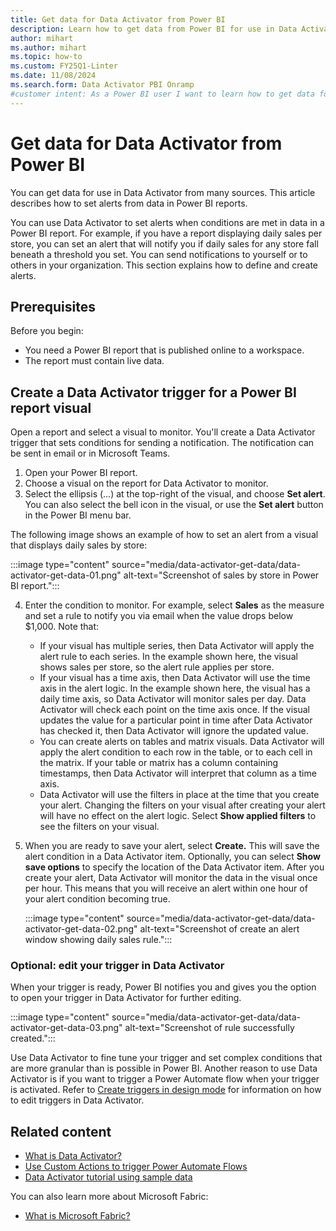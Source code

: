 ```yaml
---
title: Get data for Data Activator from Power BI
description: Learn how to get data from Power BI for use in Data Activator, integrate it into your workflows, and take advantage of powerful data analysis capabilities.
author: mihart
ms.author: mihart
ms.topic: how-to
ms.custom: FY25Q1-Linter
ms.date: 11/08/2024
ms.search.form: Data Activator PBI Onramp
#customer intent: As a Power BI user I want to learn how to get data for Data Activator in Power BI.
---
```


 # Get data for Data Activator from Power BI

You can get data for use in Data Activator from many sources. This article describes how to set alerts from data in Power BI reports.

You can use Data Activator to set alerts when conditions are met in data in a Power BI report. For example, if you have a report displaying daily sales per store, you can set an alert that will notify you if daily sales for any store fall beneath a threshold you set. You can send notifications to yourself or to others in your organization. This section explains how to define and create alerts.

## Prerequisites

Before you begin:

* You need a Power BI report that is published online to a workspace.
* The report must contain live data.

## Create a Data Activator trigger for a Power BI report visual

Open a report and select a visual to monitor. You'll create a Data Activator trigger that sets conditions for sending a notification. The notification can be sent in email or in Microsoft Teams.

1. Open your Power BI report.
2. Choose a visual on the report for Data Activator to monitor.
3. Select the ellipsis (…) at the top-right of the visual, and choose **Set alert**. You can also select the bell icon in the visual, or use the **Set alert** button in the Power BI menu bar.

The following image shows an example of how to set an alert from a visual that displays daily sales by store:

:::image type="content" source="media/data-activator-get-data/data-activator-get-data-01.png" alt-text="Screenshot of sales by store in Power BI report.":::

4. Enter the condition to monitor. For example, select **Sales** as the measure and set a rule to notify you via email when the value drops below $1,000. Note that:
    * If your visual has multiple series, then Data Activator will apply the alert rule to each series. In the example shown here, the visual shows sales per store, so the alert rule applies per store.
    * If your visual has a time axis, then Data Activator will use the time axis in the alert logic. In the example shown here, the visual has a daily time axis, so Data Activator will monitor sales per day. Data Activator will check each point on the time axis once. If the visual updates the value for a particular point in time after Data Activator has checked it, then Data Activator will ignore the updated value.
    * You can create alerts on tables and matrix visuals. Data Activator will apply the alert condition to each row in the table, or to each cell in the matrix. If your table or matrix has a column containing timestamps, then Data Activator will interpret that column as a time axis.
    * Data Activator will use the filters in place at the time that you create your alert. Changing the filters on your visual after creating your alert will have no effect on the alert logic. Select **Show applied filters** to see the filters on your visual.
  
5. When you are ready to save your alert, select **Create.** This will save the alert condition in a Data Activator item. Optionally, you can select **Show save options** to specify the location of the Data Activator item. After you create your alert, Data Activator will monitor the data in the visual once per hour. This means that you will receive an alert within one hour of your alert condition becoming true.

    :::image type="content" source="media/data-activator-get-data/data-activator-get-data-02.png" alt-text="Screenshot of create an alert window showing daily sales rule.":::

### Optional: edit your trigger in Data Activator

When your trigger is ready, Power BI notifies you and gives you the option to open your trigger in Data Activator for further editing.

:::image type="content" source="media/data-activator-get-data/data-activator-get-data-03.png" alt-text="Screenshot of rule successfully created.":::

Use Data Activator to fine tune your trigger and set complex conditions that are more granular than is possible in Power BI. Another reason to use Data Activator is if you want to trigger a Power Automate flow when your trigger is activated. Refer to [Create triggers in design mode](data-activator-create-triggers-design-mode.md) for information on how to edit triggers in Data Activator.

## Related content

* [What is Data Activator?](data-activator-introduction.md)
* [Use Custom Actions to trigger Power Automate Flows](data-activator-trigger-power-automate-flows.md)
* [Data Activator tutorial using sample data](data-activator-tutorial.md)

You can also learn more about Microsoft Fabric:

* [What is Microsoft Fabric?](../../get-started/microsoft-fabric-overview.md)
